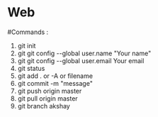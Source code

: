 # Web

#Commands :

1. git init
2. git git config --global user.name "Your name"
3. git git config --global user.email Your email
4. git status
5. git add . or -A or filename
6. git commit -m "message"
7. git push origin master
8. git pull origin master
9. git branch
akshay